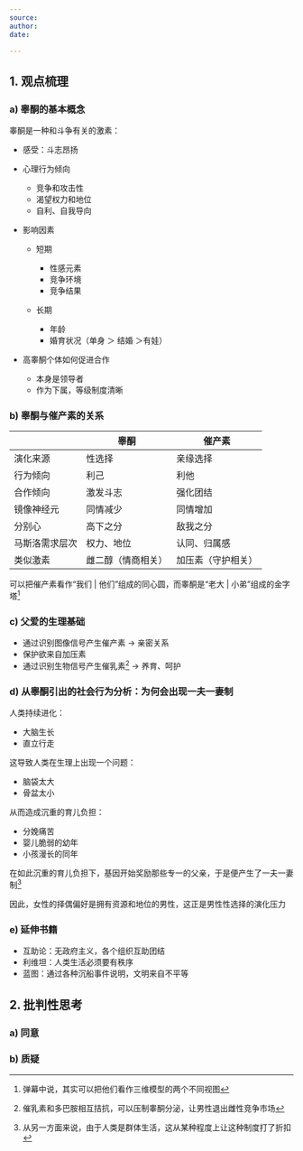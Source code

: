 ```yaml
---
source: 
author: 
date: 

---
```


## 1. 观点梳理

### a) 睾酮的基本概念

睾酮是一种和斗争有关的激素：

- 感受：斗志昂扬
- 心理行为倾向
  - 竞争和攻击性
  - 渴望权力和地位
  - 自利、自我导向
- 影响因素
  - 短期
    - 性感元素
    - 竞争环境
    - 竞争结果

  - 长期
    - 年龄
    - 婚育状况（单身 ＞ 结婚 ＞有娃）

- 高睾酮个体如何促进合作
  - 本身是领导者
  - 作为下属，等级制度清晰


### b) 睾酮与催产素的关系

|                | 睾酮               | 催产素             |
| -------------- | ------------------ | ------------------ |
| 演化来源       | 性选择             | 亲缘选择           |
| 行为倾向       | 利己               | 利他               |
| 合作倾向       | 激发斗志           | 强化团结           |
| 镜像神经元     | 同情减少           | 同情增加           |
| 分别心         | 高下之分           | 敌我之分           |
| 马斯洛需求层次 | 权力、地位         | 认同、归属感       |
| 类似激素       | 雌二醇（情商相关） | 加压素（守护相关） |

可以把催产素看作“我们 | 他们”组成的同心圆，而睾酮是“老大 | 小弟”组成的金字塔[^1]

[^1]: 弹幕中说，其实可以把他们看作三维模型的两个不同视图

### c) 父爱的生理基础

- 通过识别图像信号产生催产素 → 亲密关系
- 保护欲来自加压素
- 通过识别生物信号产生催乳素[^2] → 养育、呵护

[^2]: 催乳素和多巴胺相互拮抗，可以压制睾酮分泌，让男性退出雌性竞争市场

### d) 从睾酮引出的社会行为分析：为何会出现一夫一妻制

人类持续进化：

- 大脑生长
- 直立行走

这导致人类在生理上出现一个问题：

- 脑袋太大
- 骨盆太小

从而造成沉重的育儿负担：

- 分娩痛苦
- 婴儿脆弱的幼年
- 小孩漫长的同年

在如此沉重的育儿负担下，基因开始奖励那些专一的父亲，于是便产生了一夫一妻制[^3]

[^3]: 从另一方面来说，由于人类是群体生活，这从某种程度上让这种制度打了折扣

因此，女性的择偶偏好是拥有资源和地位的男性，这正是男性性选择的演化压力

### e) 延伸书籍

- 互助论：无政府主义，各个组织互助团结
- 利维坦：人类生活必须要有秩序
- 蓝图：通过各种沉船事件说明，文明来自不平等

## 2. 批判性思考

### a) 同意



### b) 质疑

